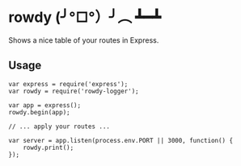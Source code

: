 # rowdy (╯°□°）╯︵ ┻━┻

Shows a nice table of your routes in Express.

## Usage

```
var express = require('express');
var rowdy = require('rowdy-logger');

var app = express();
rowdy.begin(app);

// ... apply your routes ...

var server = app.listen(process.env.PORT || 3000, function() {
    rowdy.print();
});
```
